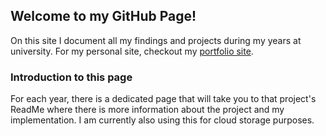 ## Welcome to my GitHub Page!

On this site I document all my findings and projects during my years at university.
For my personal site, checkout my [portfolio site](http://matsfockaert.tk).

### Introduction to this page

For each year, there is a dedicated page that will take you to that project's ReadMe where there is more information about the project and my implementation.
I am currently also using this for cloud storage purposes.

